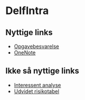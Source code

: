 # DelfIntra
## Nyttige links
 - [Opgavebesvarelse](https://studkea-my.sharepoint.com/:w:/g/personal/danx8076_stud_kea_dk/EQUtoOSoVr9GkGuOFbXK84MBqTv5Z3cHLkmPLp1qhmt7PQ?e=RmQSXw)
 - [OneNote](https://studkea-my.sharepoint.com/:o:/g/personal/mika9387_stud_kea_dk/EqXz3EFseO9Gu6mQC_i8tUYBE6X_NqwkuyU0d5GVpQkzMQ?e=Cvk1d2)
## Ikke så nyttige links
 - [Interessent analyse](https://studkea-my.sharepoint.com/:x:/g/personal/danx8076_stud_kea_dk/EeKRR5hqHe9MvxImdfXmNvQB4V3h9bG62T7E96rq9NKJgA?e=Xp4dGu)
 - [Udvidet risikotabel](https://studkea-my.sharepoint.com/:x:/g/personal/mika9387_stud_kea_dk/EYQJyH7Tt91AoNK4Mq5anw0BoS9v6dkOvXSEZDaZMvnt4A?e=mc8BeY)